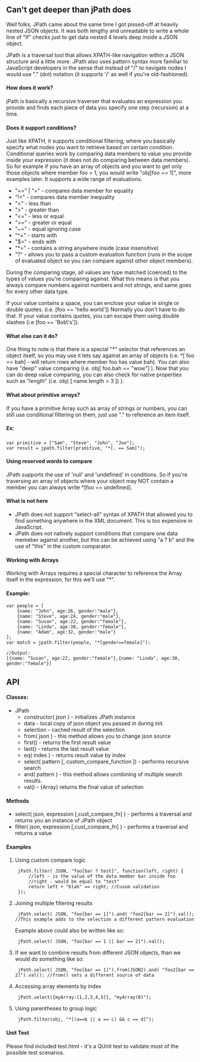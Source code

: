 Can't get deeper than jPath does
---
Well folks, JPath came about the same time I got pissed-off at heavily nested JSON objects.
It was both lengthy and unreadable to write a whole line of "If" checks just to get data
nested 4 levels deep inside a JSON object.

JPath is a traversal tool that allows XPATH-like navigation within a
JSON structure and a little more. JPath also uses pattern syntax more familiar to JavaScript developers in the sense
that instead of "/" to navigate nodes I would use "." (dot) notation (it supports '/' as well if you're old-fashioned).

#### How does it work?

jPath is basically a recursive traverser that evaluates an expression you provide and finds each piece of data you
specify one step (recursion) at a time.

#### Does it support conditions?

Just like XPATH, it supports conditional filtering, where you basically specify what nodes you want to retrieve
based on certain condition. Conditional queries work by comparing data members to value you provide inside your
expression (it does not do comparing between data members). So for example if you have an array of objects and you want
to get only those objects where member foo = 1, you would write "obj[foo == 1]", more examples later. It supports a
wide range of evaluations.

- "==" | "=" - compares data member for equality
- "!=" - compares data member inequality
- "<" - less than
- ">" - greater than
- "<=" - less or equal
- ">=" - greater or equal
- "~=" - equal ignoring case
- "^=" - starts with
- "$=" - ends with
- "*=" - contains a string anywhere inside (case insensitive)
- "?" - allows you to pass a custom evaluation function (runs in the scope of evaluated object so you can compare against other object members).

During the comparing stage, all values are type matched (coerced) to the types of values you're comparing against.
What this means is that you always compare numbers against numbers and not strings, and same goes for every other data
type.

If your value contains a space, you can enclose your value in single or double quotes. (i.e. [foo == 'hello world']) Normally you
don't have to do that. If your value contains quotes, you can escape them using double slashes (i.e [foo == 'Bob\\\'s']).

#### What else can it do?

One thing to note is that there is a special "*" selector that references an object itself, so you may use it lets say
against an array of objects (i.e. *[ foo == bah] - will return rows where member foo has value bah). You can also have
"deep" value comparing (i.e. obj[ foo.bah == "wow"] ). Now that you can do deep value comparing, you can also check for
native properties such as "length" (i.e. obj( [ name.length > 3 ]) ).

#### What about primitive arrays?

If you have a primitive Array such as array of strings or numbers, you can still use conditional filtering on them, just use "." to reference an item itself.

##### Ex:

    var primitive = ["Sam", "Steve", "John", "Joe"];
    var result = jpath.filter(primitive, "*[. == Sam]");

#### Using reserved words to compare

JPath supports the use of 'null' and 'undefined' in conditions.
So if you're traversing an array of objects where your object may NOT contain a member you can always write *[foo == undefined].

#### What is not here

- JPath does not support "select-all" syntax of XPATH that allowed you to find something anywhere in the XML document. This is too expensive in JavaScript.
- JPath does not natively support conditions that compare one data memeber against another, but this can be achieved using "a ? b" and the use of "this" in the custom comparator.

#### Working with Arrays

Working with Arrays requires a special character to reference the Array itself in the expression, for this we'll use "\*".

#### Example:

    var people = [
        {name: "John", age:26, gender:"male"},
        {name: "Steve", age:24, gender:"male"},
        {name: "Susan", age:22, gender:"female"},
        {name: "Linda", age:30, gender:"female"},
        {name: "Adam", age:32, gender:"male"}
    ];
    var match = jpath.filter(people, "*[gender==female]");

    //Output:
    [{name: "Susan", age:22, gender:"female"},{name: "Linda", age:30, gender:"female"}]

API
---
#### Classes:

* JPath
    * constructor( json ) - initializes JPath instance
    * data - local copy of json object you passed in during init.
    * selection - cached result of the selection
    * from( json ) - this method allows you to change json source
    * first() - returns the first result value
    * last() - returns the last result value
    * eq( index ) - returns result value by index
    * select( pattern [, custom_compare_function ]) - performs recursive search
    * and( pattern ) - this method allows combining of multiple search results.
    * val() - {Array} returns the final value of selection

#### Methods

* select( json, expression [,cust_compare_fn] ) - performs a traversal and returns you an instance of JPath object
* filter( json, expression [,cust_compare_fn] ) - performs a traversal and returns a value

#### Examples

1. Using custom compare logic

        jPath.filter( JSON, "foo[bar ? test]", function(left, right) {
            //left - is the value of the data member bar inside foo
            //right - would be equal to "test"
            return left + "blah" == right; //Cusom validation
        });

2. Joining multiple filtering results

        jPath.select( JSON, "foo[bar == 1]").and( "foo2[bar == 2]").val(); //This example adds to the selection a different pattern evaluation

    Example above could also be written like so:

        jPath.select( JSON, "foo[bar == 1 || bar == 2]").val();

3. If we want to combine results from different JSON objects, than we would do something like so:

        jPath.select( JSON, "foo[bar == 1]").from(JSON2).and( "foo2[bar == 2]").val(); //from() sets a different source of data

4. Accessing array elements by index

        jPath.select({myArray:[1,2,3,4,5]}, "myArray(0)");

5. Using parentheses to group logic

        jPath.filter(obj, "*[(a==b || a == c) && c == d]");

#### Unit Test
Please find included test.html - it's a QUnit test to validate most of the possible test scenarios.
